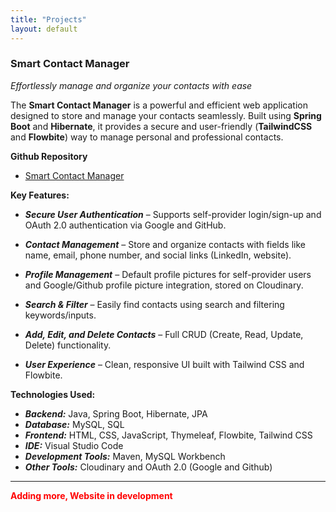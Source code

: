 ```yaml
---
title: "Projects"
layout: default
---
```


### Smart Contact Manager

*Effortlessly manage and organize your contacts with ease*

The **Smart Contact Manager** is a powerful and efficient web application designed to store and manage your contacts seamlessly. Built using **Spring Boot** and **Hibernate**, it provides a secure and user-friendly (**TailwindCSS** and **Flowbite**) way to manage personal and professional contacts.

**Github Repository**
- [Smart Contact Manager](https://github.com/f-eightProjects/SmartContactManager)

**Key Features:**

- ***Secure User Authentication*** – Supports self-provider login/sign-up and OAuth 2.0 authentication via Google and GitHub.

- ***Contact Management*** – Store and organize contacts with fields like name, email, phone number, and social links (LinkedIn, website).

- ***Profile Management*** – Default profile pictures for self-provider users and Google/Github profile picture integration, stored on Cloudinary.
  
- ***Search & Filter*** – Easily find contacts using search and filtering keywords/inputs.
  
- ***Add, Edit, and Delete Contacts*** – Full CRUD (Create, Read, Update, Delete) functionality.
  
- ***User Experience*** – Clean, responsive UI built with Tailwind CSS and Flowbite.

**Technologies Used:**

- ***Backend:*** Java, Spring Boot, Hibernate, JPA
- ***Database:*** MySQL, SQL
- ***Frontend:*** HTML, CSS, JavaScript, Thymeleaf, Flowbite, Tailwind CSS
- ***IDE:*** Visual Studio Code
- ***Development Tools:*** Maven, MySQL Workbench
- ***Other Tools:*** Cloudinary and OAuth 2.0 (Google and Github)

---


<strong style="color: red">Adding more, Website in development</strong>